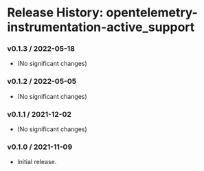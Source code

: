 # Release History: opentelemetry-instrumentation-active_support

### v0.1.3 / 2022-05-18

* (No significant changes)

### v0.1.2 / 2022-05-05

* (No significant changes)

### v0.1.1 / 2021-12-02

* (No significant changes)

### v0.1.0 / 2021-11-09

* Initial release.
